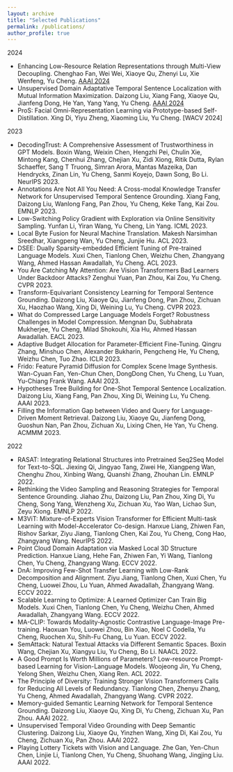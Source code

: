 ```yaml
---
layout: archive
title: "Selected Publications"
permalink: /publications/
author_profile: true
---
```


2024
* Enhancing Low-Resource Relation Representations through Multi-View Decoupling. Chenghao Fan, Wei Wei, Xiaoye Qu, Zhenyi Lu, Xie Wenfeng, Yu Cheng. [AAAI 2024](https://aaai.org/aaai-conference/)
* Unsupervised Domain Adaptative Temporal Sentence Localization with Mutual Information Maximization. Daizong Liu, Xiang Fang, Xiaoye Qu, Jianfeng Dong, He Yan, Yang Yang, Yu Cheng. [AAAI 2024](https://aaai.org/aaai-conference/)
* ProS: Facial Omni-Representation Learning via Prototype-based Self-Distillation. Xing Di, Yiyu Zheng, Xiaoming Liu, Yu Cheng. [WACV 2024]

2023
* DecodingTrust: A Comprehensive Assessment of Trustworthiness in GPT Models. Boxin Wang, Weixin Chen, Hengzhi Pei, Chulin Xie, Mintong Kang, Chenhui Zhang, Chejian Xu, Zidi Xiong, Ritik Dutta, Rylan Schaeffer, Sang T Truong, Simran Arora, Mantas Mazeika, Dan Hendrycks, Zinan Lin, Yu Cheng, Sanmi Koyejo, Dawn Song, Bo Li. NeurIPS 2023.
* Annotations Are Not All You Need: A Cross-modal Knowledge Transfer Network for Unsupervised Temporal Sentence Grounding. Xiang Fang, Daizong Liu, Wanlong Fang, Pan Zhou, Yu Cheng, Keke Tang, Kai Zou. EMNLP 2023.
* Low-Switching Policy Gradient with Exploration via Online Sensitivity Sampling. Yunfan Li, Yiran Wang, Yu Cheng, Lin Yang. ICML 2023.
* Local Byte Fusion for Neural Machine Translation. Makesh Narsimhan Sreedhar, Xiangpeng Wan, Yu Cheng, Junjie Hu. ACL 2023.
* DSEE: Dually Sparsity-embedded Efficient Tuning of Pre-trained Language Models. Xuxi Chen, Tianlong Chen, Weizhu Chen, Zhangyang Wang, Ahmed Hassan Awadallah, Yu Cheng. ACL 2023.
* You Are Catching My Attention: Are Vision Transformers Bad Learners Under Backdoor Attacks? Zenghui Yuan, Pan Zhou, Kai Zou, Yu Cheng. CVPR 2023.
* Transform-Equivariant Consistency Learning for Temporal Sentence Grounding. Daizong Liu, Xiaoye Qu, Jianfeng Dong, Pan Zhou, Zichuan Xu, Haozhao Wang, Xing Di, Weining Lu, Yu Cheng. CVPR 2023.
* What do Compressed Large Language Models Forget? Robustness Challenges in Model Compression. Mengnan Du, Subhabrata Mukherjee, Yu Cheng, Milad Shokouhi, Xia Hu, Ahmed Hassan Awadallah. EACL 2023.
* Adaptive Budget Allocation for Parameter-Efficient Fine-Tuning. Qingru Zhang, Minshuo Chen, Alexander Bukharin, Pengcheng He, Yu Cheng, Weizhu Chen, Tuo Zhao. ICLR 2023.
* Frido: Feature Pyramid Diffusion for Complex Scene Image Synthesis. Wan-Cyuan Fan, Yen-Chun Chen, DongDong Chen, Yu Cheng, Lu Yuan, Yu-Chiang Frank Wang. AAAI 2023.
* Hypotheses Tree Building for One-Shot Temporal Sentence Localization. Daizong Liu, Xiang Fang, Pan Zhou, Xing Di, Weining Lu, Yu Cheng. AAAI 2023.
* Filling the Information Gap between Video and Query for Language-Driven Moment Retrieval. Daizong Liu, Xiaoye Qu, Jianfeng Dong, Guoshun Nan, Pan Zhou, Zichuan Xu, Lixing Chen, He Yan, Yu Cheng. ACMMM 2023.

2022
* RASAT: Integrating Relational Structures into Pretrained Seq2Seq Model for Text-to-SQL. Jiexing Qi, Jingyao Tang, Ziwei He, Xiangpeng Wan, Chenghu Zhou, Xinbing Wang, Quanshi Zhang, Zhouhan Lin. EMNLP 2022.
* Rethinking the Video Sampling and Reasoning Strategies for Temporal Sentence Grounding. Jiahao Zhu, Daizong Liu, Pan Zhou, Xing Di, Yu Cheng, Song Yang, Wenzheng Xu, Zichuan Xu, Yao Wan, Lichao Sun, Zeyu Xiong. EMNLP 2022.
* M3ViT: Mixture-of-Experts Vision Transformer for Efficient Multi-task Learning with Model-Accelerator Co-design. Hanxue Liang, Zhiwen Fan, Rishov Sarkar, Ziyu Jiang, Tianlong Chen, Kai Zou, Yu Cheng, Cong Hao, Zhangyang Wang. NeurIPS 2022.
* Point Cloud Domain Adaptation via Masked Local 3D Structure Prediction. Hanxue Liang, Hehe Fan, Zhiwen Fan, Yi Wang, Tianlong Chen, Yu Cheng, Zhangyang Wang. ECCV 2022.
* DnA: Improving Few-Shot Transfer Learning with Low-Rank Decomposition and Alignment. Ziyu Jiang, Tianlong Chen, Xuxi Chen, Yu Cheng, Luowei Zhou, Lu Yuan, Ahmed Awadallah, Zhangyang Wang. ECCV 2022.
* Scalable Learning to Optimize: A Learned Optimizer Can Train Big Models. Xuxi Chen, Tianlong Chen, Yu Cheng, Weizhu Chen, Ahmed Awadallah, Zhangyang Wang. ECCV 2022.
* MA-CLIP: Towards Modality-Agnostic Contrastive Language-Image Pre-training. Haoxuan You, Luowei Zhou, Bin Xiao, Noel C Codella, Yu Cheng, Ruochen Xu, Shih-Fu Chang, Lu Yuan. ECCV 2022.
* SemAttack: Natural Textual Attacks via Different Semantic Spaces. Boxin Wang, Chejian Xu, Xiangyu Liu, Yu Cheng, Bo Li. NAACL 2022.
* A Good Prompt Is Worth Millions of Parameters? Low-resource Prompt-based Learning for Vision-Language Models. Woojeong Jin, Yu Cheng, Yelong Shen, Weizhu Chen, Xiang Ren. ACL 2022.
* The Principle of Diversity: Training Stronger Vision Transformers Calls for Reducing All Levels of Redundancy. Tianlong Chen, Zhenyu Zhang, Yu Cheng, Ahmed Awadallah, Zhangyang Wang. CVPR 2022.
* Memory-guided Semantic Learning Network for Temporal Sentence Grounding. Daizong Liu, Xiaoye Qu, Xing Di, Yu Cheng, Zichuan Xu, Pan Zhou. AAAI 2022.
* Unsupervised Temporal Video Grounding with Deep Semantic Clustering. Daizong Liu, Xiaoye Qu, Yinzhen Wang, Xing Di, Kai Zou, Yu Cheng, Zichuan Xu, Pan Zhou. AAAI 2022.
* Playing Lottery Tickets with Vision and Language. Zhe Gan, Yen-Chun Chen, Linjie Li, Tianlong Chen, Yu Cheng, Shuohang Wang, Jingjing Liu. AAAI 2022.
